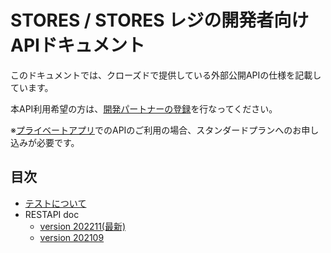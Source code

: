 # STORES / STORES レジの開発者向けAPIドキュメント
このドキュメントでは、クローズドで提供している外部公開APIの仕様を記載しています。

本API利用希望の方は、[開発パートナーの登録](https://github.com/heyinc/development-partner-docs/blob/master/development-partner-signup.md)を行なってください。

※[プライベートアプリ](https://github.com/heyinc/development-partner-docs/blob/master/partner-app.md)でのAPIのご利用の場合、スタンダードプランへのお申し込みが必要です。

## 目次
- [テストについて](test-data.md)
- RESTAPI doc
  - [version 202211(最新)](https://heyinc.github.io/retail-api-docs/202211.html)
  - [version 202109](https://heyinc.github.io/retail-api-docs/202109.html)
